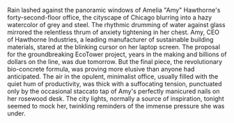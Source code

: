 Rain lashed against the panoramic windows of Amelia "Amy" Hawthorne's forty-second-floor office, the cityscape of Chicago blurring into a hazy watercolor of grey and steel.  The rhythmic drumming of water against glass mirrored the relentless thrum of anxiety tightening in her chest. Amy, CEO of Hawthorne Industries, a leading manufacturer of sustainable building materials, stared at the blinking cursor on her laptop screen.  The proposal for the groundbreaking EcoTower project, years in the making and billions of dollars on the line, was due tomorrow.  But the final piece, the revolutionary bio-concrete formula, was proving more elusive than anyone had anticipated.  The air in the opulent, minimalist office, usually filled with the quiet hum of productivity, was thick with a suffocating tension, punctuated only by the occasional staccato tap of Amy's perfectly manicured nails on her rosewood desk.  The city lights, normally a source of inspiration, tonight seemed to mock her, twinkling reminders of the immense pressure she was under.
